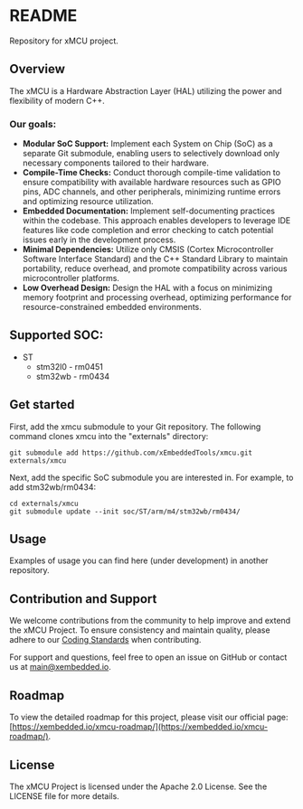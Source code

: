 # README #

Repository for xMCU project.

## Overview

The xMCU is a Hardware Abstraction Layer (HAL) utilizing the power and flexibility of modern C++.

### Our goals:

 - __Modular SoC Support:__ Implement each System on Chip (SoC) as a separate Git submodule, enabling users to selectively download only necessary components tailored to their hardware.
 - __Compile-Time Checks:__ Conduct thorough compile-time validation to ensure compatibility with available hardware resources such as GPIO pins, ADC channels, and other peripherals, minimizing runtime errors and optimizing resource utilization.
 - __Embedded Documentation:__ Implement self-documenting practices within the codebase. This approach enables developers to leverage IDE features like code completion and error checking to catch potential issues early in the development process.
 - __Minimal Dependencies:__ Utilize only CMSIS (Cortex Microcontroller Software Interface Standard) and the C++ Standard Library to maintain portability, reduce overhead, and promote compatibility across various microcontroller platforms.
 - __Low Overhead Design:__ Design the HAL with a focus on minimizing memory footprint and processing overhead, optimizing performance for resource-constrained embedded environments.

## Supported SOC:

- ST
  - stm32l0 - rm0451
  - stm32wb - rm0434

## Get started

First, add the xmcu submodule to your Git repository. The following command clones xmcu into the "externals" directory:
```
git submodule add https://github.com/xEmbeddedTools/xmcu.git externals/xmcu
```

Next, add the specific SoC submodule you are interested in. For example, to add stm32wb/rm0434:
```
cd externals/xmcu
git submodule update --init soc/ST/arm/m4/stm32wb/rm0434/
```

## Usage

Examples of usage you can find here (under development) in another repository.

## Contribution and Support

We welcome contributions from the community to help improve and extend the xMCU Project. To ensure consistency and maintain quality, please adhere to our [Coding Standards](https://github.com/xEmbeddedTools/xmcu/blob/main/conding_standard.md) when contributing.

For support and questions, feel free to open an issue on GitHub or contact us at main@xembedded.io.

## Roadmap

To view the detailed roadmap for this project, please visit our official page: [https://xembedded.io/xmcu-roadmap/](https://xembedded.io/xmcu-roadmap/). 

## License

The xMCU Project is licensed under the Apache 2.0 License. See the LICENSE file for more details.
